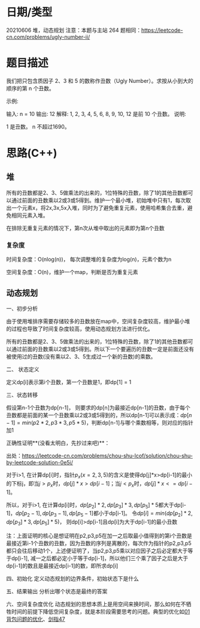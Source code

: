 
<!--
 * @Author: baisichen
 * @Date: 2021-05-10 10:20:04
 * @LastEditTime: 2021-06-08 11:30:36
 * @LastEditors: baisichen
 * @Description: 
-->
# 日期/类型
20210606 堆，动态规划
注意：本题与主站 264 题相同：https://leetcode-cn.com/problems/ugly-number-ii/

# 题目描述
我们把只包含质因子 2、3 和 5 的数称作丑数（Ugly Number）。求按从小到大的顺序的第 n 个丑数。

示例:

输入: n = 10
输出: 12
解释: 1, 2, 3, 4, 5, 6, 8, 9, 10, 12 是前 10 个丑数。
说明:  

1 是丑数。
n 不超过1690。

# 思路(C++)

## 堆
所有的丑数都是2、3、5做乘法的出来的，1位特殊的丑数，除了1的其他丑数都可以通过前面的丑数乘以2或3或5得到。维护一个最小堆，初始堆中只有1，每次取出一个元素x，将2x,3x,5x入堆，同时为了避免重复元素，使用哈希集合去重，避免相同元素入堆。

在排除无重复元素的情况下，第n次从堆中取出的元素即为第n个丑数

### 复杂度
时间复杂度：O(nlog(n))， 每次调整堆的复杂度为log(n)，元素个数为n

空间复杂度：O(n)，维护一个map，判断是否为重复元素

## 动态规划
一、初步分析

由于使用堆排序需要存储较多的丑数放在map中，空间复杂度较高，维护最小堆的过程也导致了时间复杂度较高，使用动态规划方法进行优化。

所有的丑数都是2、3、5做乘法的出来的，1位特殊的丑数，除了1的其他丑数都可以通过前面的丑数乘以2或3或5得到。所以下一个要遍历的丑数一定是前面还没有被使用过的丑数(没有乘以2、3、5生成过一个新的丑数)的乘数。


二、 状态定义

定义dp[i]表示第i个丑数，第一个丑数是1，即dp[1] = 1

三、状态转移

假设第n-1个丑数为dp[n-1]， 则要求的dp[n]为最接近dp[n-1]的丑数，由于每个丑数都是前面的某一个丑数乘以2或3或5得到的，所以dp[n-1]可以表示成：$dp[n-1] = min(p2*2, p3*3, p5*5)$，判断dp[n-1]与哪个乘数相等，则对应的指针加1


正确性证明**(没看太明白，先抄过来吧)**：

出处：https://leetcode-cn.com/problems/chou-shu-lcof/solution/chou-shu-by-leetcode-solution-0e5i/

对于i>1, 在计算dp[i]时，指针$p_x(x=2,3,5)$的含义是使得dp[j]*x>dp[i-1]的最小的下标j，即当$j>p_x$时，$dp[j]*x>dp[i-1]$；当$j<p_x$时，$dp[j]*x<=dp[i-1]$。

所以，对于i>1, 在计算dp[i]时，$dp[p_2]*2, dp[p_3]*3, dp[p_5]*5$都大于dp[i-1]，$dp[p_2-1], dp[p_3-1], dp[p_5-1]$都小于dp[i-1]。 令$dp[i] = min(dp[p_2]*2, dp[p_3]*3, dp[p_5]*5)$， 则dp[i]>dp[i-1]且dp[i]为大于dp[i-1]的最小丑数

注：上面证明的核心是想证明在p2,p3,p5在加一之后取最小值得到的第i个丑数是最接近第i-1个丑数的丑数，因为丑数的序列是离散的，每次作为指针的p2,p3,p5都只会往后移动1个，上述便证明了，当p2,p3,p5乘以对应因子之后必定都大于等于dp[i-1], 减一之后都必定小于等于dp[i-1]，所以他们三个乘了因子之后是大于dp[i-1]的数且是最接近dp[i-1]的数，即所求dp[i]


四、初始化
定义动态规划的边界条件，初始状态下是什么

五、结果输出
分析出哪个状态是最终的答案

六、空间复杂度优化
动态规划的思想本质上是用空间来换时间，那么如何在不牺牲时间的前提下降低空间复杂度，就是本阶段需要思考的问题。典型的优化如[01背包问题的优化](acwing02.ZeroOnePack)、[剑指47](剑指offer/47.礼物的最大价值)

